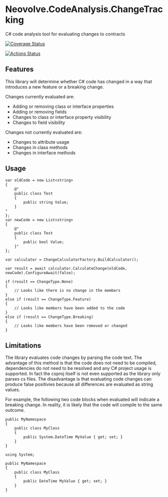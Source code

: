 # Neovolve.CodeAnalysis.ChangeTracking
C# code analysis tool for evaluating changes to contracts

[![Coverage Status](https://coveralls.io/repos/github/roryprimrose/Neovolve.CodeAnalysis.ChangeTracking/badge.svg?branch=master)](https://coveralls.io/github/roryprimrose/Neovolve.CodeAnalysis.ChangeTracking?branch=master)

[![Actions Status](https://github.com/roryprimrose/Neovolve.CodeAnalysis.ChangeTracking/workflows/CI/badge.svg)](https://github.com/roryprimrose/Neovolve.CodeAnalysis.ChangeTracking/actions)

## Features

This library will determine whether C# code has changed in a way that introduces a new feature or a breaking change. 

Changes currently evaluated are:
- Adding or removing class or interface properties
- Adding or removing fields
- Changes to class or interface property visibility
- Changes to field visibility

Changes not currently evaluated are:
- Changes to attribute usage
- Changes in class methods
- Changes in interface methods

## Usage
```
var oldCode = new List<string>
{
    @"
    public class Test
    {
        public string Value;
    }
"
};
var newCode = new List<string>
{
    @"
    public class Test
    {
        public bool Value;
    }"
};

var calculator = ChangeCalculatorFactory.BuildCalculator();

var result = await calculator.CalculateChange(oldCode, newCode).ConfigureAwait(false);

if (result == ChangeType.None) 
{
    // Looks like there is no change in the members
}
else if (result == ChangeType.Feature)
{
    // Looks like members have been added to the code
}
else if (result == ChangeType.Breaking)
{
    // Looks like members have been removed or changed
}
```

## Limitations
The library evaluates code changes by parsing the code text. The advantage of this method is that the code does not need to be compiled, dependencies do not need to be resolved and any C# project usage is supported. In fact the csproj itself is not even supported as the library only parses cs files. The disadvantage is that evaluating code changes can produce false positivies because all differences are evaluated as string values. 

For example, the following two code blocks when evaluated will indicate a breaking change. In reality, it is likely that the code will compile to the same outcome.

```
public MyNamespace
{
    public class MyClass
    {
        public System.DateTime MyValue { get; set; }
    }
}
```

```
using System;

public MyNamespace
{
    public class MyClass
    {
        public DateTime MyValue { get; set; }
    }
}
```
